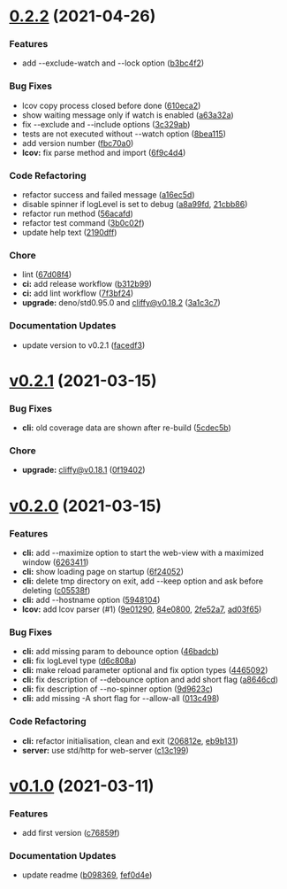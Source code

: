 # [0.2.2](https://github.com/c4spar/deno-codeview/compare/0.2.1...0.2.2) (2021-04-26)

### Features

- add --exclude-watch and --lock option
  ([b3bc4f2](https://github.com/c4spar/deno-codeview/commit/b3bc4f2))

### Bug Fixes

- lcov copy process closed before done
  ([610eca2](https://github.com/c4spar/deno-codeview/commit/610eca2))
- show waiting message only if watch is enabled
  ([a63a32a](https://github.com/c4spar/deno-codeview/commit/a63a32a))
- fix --exclude and --include options
  ([3c329ab](https://github.com/c4spar/deno-codeview/commit/3c329ab))
- tests are not executed without --watch option
  ([8bea115](https://github.com/c4spar/deno-codeview/commit/8bea115))
- add version number
  ([fbc70a0](https://github.com/c4spar/deno-codeview/commit/fbc70a0))
- **lcov:** fix parse method and import
  ([6f9c4d4](https://github.com/c4spar/deno-codeview/commit/6f9c4d4))

### Code Refactoring

- refactor success and failed message
  ([a16ec5d](https://github.com/c4spar/deno-codeview/commit/a16ec5d))
- disable spinner if logLevel is set to debug
  ([a8a99fd](https://github.com/c4spar/deno-codeview/commit/a8a99fd),
  [21cbb86](https://github.com/c4spar/deno-codeview/commit/21cbb86))
- refactor run method
  ([56acafd](https://github.com/c4spar/deno-codeview/commit/56acafd))
- refactor test command
  ([3b0c02f](https://github.com/c4spar/deno-codeview/commit/3b0c02f))
- update help text
  ([2190dff](https://github.com/c4spar/deno-codeview/commit/2190dff))

### Chore

- lint ([67d08f4](https://github.com/c4spar/deno-codeview/commit/67d08f4))
- **ci:** add release workflow
  ([b312b99](https://github.com/c4spar/deno-codeview/commit/b312b99))
- **ci:** add lint workflow
  ([7f3bf24](https://github.com/c4spar/deno-codeview/commit/7f3bf24))
- **upgrade:** deno/std0.95.0 and cliffy@v0.18.2
  ([3a1c3c7](https://github.com/c4spar/deno-codeview/commit/3a1c3c7))

### Documentation Updates

- update version to v0.2.1
  ([facedf3](https://github.com/c4spar/deno-codeview/commit/facedf3))

# [v0.2.1](https://github.com/c4spar/deno-codeview/compare/0.2.0...0.2.1) (2021-03-15)

### Bug Fixes

- **cli:** old coverage data are shown after re-build
  ([5cdec5b](https://github.com/c4spar/deno-codeview/commit/5cdec5b))

### Chore

- **upgrade:** cliffy@v0.18.1
  ([0f19402](https://github.com/c4spar/deno-codeview/commit/0f19402))

# [v0.2.0](https://github.com/c4spar/deno-codeview/compare/0.1.0...0.2.0) (2021-03-15)

### Features

- **cli:** add --maximize option to start the web-view with a maximized window
  ([6263411](https://github.com/c4spar/deno-codeview/commit/6263411))
- **cli:** show loading page on startup
  ([6f24052](https://github.com/c4spar/deno-codeview/commit/6f24052))
- **cli:** delete tmp directory on exit, add --keep option and ask before
  deleting ([c05538f](https://github.com/c4spar/deno-codeview/commit/c05538f))
- **cli:** add --hostname option
  ([5948104](https://github.com/c4spar/deno-codeview/commit/5948104))
- **lcov:** add lcov parser (#1)
  ([9e01290](https://github.com/c4spar/deno-codeview/commit/9e01290),
  [84e0800](https://github.com/c4spar/deno-codeview/commit/84e0800),
  [2fe52a7](https://github.com/c4spar/deno-codeview/commit/2fe52a7),
  [ad03f65](https://github.com/c4spar/deno-codeview/commit/ad03f65))

### Bug Fixes

- **cli:** add missing param to debounce option
  ([46badcb](https://github.com/c4spar/deno-codeview/commit/46badcb))
- **cli:** fix logLevel type
  ([d6c808a](https://github.com/c4spar/deno-codeview/commit/d6c808a))
- **cli:** make reload parameter optional and fix option types
  ([4465092](https://github.com/c4spar/deno-codeview/commit/4465092))
- **cli:** fix description of --debounce option and add short flag
  ([a8646cd](https://github.com/c4spar/deno-codeview/commit/a8646cd))
- **cli:** fix description of --no-spinner option
  ([9d9623c](https://github.com/c4spar/deno-codeview/commit/9d9623c))
- **cli:** add missing -A short flag for --allow-all
  ([013c498](https://github.com/c4spar/deno-codeview/commit/013c498))

### Code Refactoring

- **cli:** refactor initialisation, clean and exit
  ([206812e](https://github.com/c4spar/deno-codeview/commit/206812e),
  [eb9b131](https://github.com/c4spar/deno-codeview/commit/eb9b131))
- **server:** use std/http for web-server
  ([c13c199](https://github.com/c4spar/deno-codeview/commit/c13c199))

# [v0.1.0](https://github.com/c4spar/deno-codeview/compare/6cd9c65...v0.1.0) (2021-03-11)

### Features

- add first version
  ([c76859f](https://github.com/c4spar/deno-codeview/commit/c76859f))

### Documentation Updates

- update readme
  ([b098369](https://github.com/c4spar/deno-codeview/commit/b098369),
  [fef0d4e](https://github.com/c4spar/deno-codeview/commit/fef0d4e))
